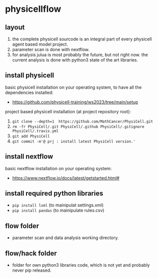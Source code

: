 # physicellflow

## layout
1. the complete physicell sourcode is an integral part of every physicell agent based model project.
2. parameter scan is done with nextflow.
3. for analysis julua is most probably the future, but not right now.
   the current analysis is done with python3 state of the art libraries.

## install physicell
basic physicell installation on your operating system, to have all the dependencies installed:
+ https://github.com/physicell-training/ws2023/tree/main/setup

project based physicell installation (at project repository root):
1. `git clone --depth=1  https://github.com/MathCancer/PhysiCell.git`
1. `rm -fr PhysiCell/.git PhysiCell/.github PhysiCell/.gitignore PhysiCell/.travis.yml`
1. `git add PhysiCell`
1. `git commit -m'@ prj : install latest PhysiCell version.'`

## install nextflow
basic nextflow installation on your operating system:
+ https://www.nextflow.io/docs/latest/getstarted.html#

## install required python libraries
+ `pip install lxml`  (to mainipulat settings.xml)
+ `pip install pandas`  (to mainipulate rules.csv)

## flow folder
+ parameter scan and data analysis working directory.

## flow/hack folder
+ folder for own python3 libraries code, which is not yet and probably never pip released.
